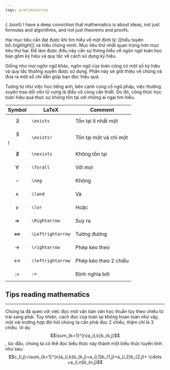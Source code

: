 ```yaml
---
tags: preliminaries
---
```

{:.boxit}
I have a deep conviction that mathematics is about ideas, not just formulas and algorithms, and not just theorems and proofs.

<p class="drop-cap">
Hai mục tiêu cần đạt được khi tìm hiểu về một định lý: [[hiểu tuyên bố::highlight]] và hiểu chứng minh. Mục tiêu thứ nhất quan trọng hơn mục tiêu thứ hai. Để làm được điều này cần sự thông hiểu về ngôn ngữ toán học bao gồm ký hiệu và quy tắc về cách sử dụng ký hiệu. 
</p>

Giống như mọi ngôn ngữ khác, ngôn ngữ của toán cũng có một số ký hiệu và quy tắc thường xuyên được sử dụng. Phần này sẽ giới thiệu về chúng và đưa ra một số chỉ dẫn giúp bạn đọc hiệu quả.

Tương tự như việc học tiếng anh, bên cạnh củng cố ngữ pháp, việc thường xuyên trau dồi vốn từ vựng là điều vô cùng cần thiết. Do đó, công thức học toán hiệu quả thực sự không tồn tại với những ai ngại tìm hiểu.


Symbol | LaTeX | Comment
--- | --- | ---
$$ \exists $$ | `\exists` | Tồn tại ít nhất một
$$ \exists $$! | `\exists!` | Tồn tại một và chỉ một
$$ \nexists $$ | `\nexists` | Không tồn tại
$$ \forall $$ | `\forall` | Với mọi
$$ \neg $$ | `\neg` | Không
$$ \land $$ | `\land` | Và
$$ \lor $$ | `\lor` | Hoặc
$$ \Rightarrow $$ | `\Rightarrow` | Suy ra
$$ \Leftrightarrow $$ | `\Leftrightarrow` | Tương đương
$$ \rightarrow $$ | `\rightarrow` | Phép kéo theo
$$ \leftrightarrow $$ | `\leftrightarrow` | Phép kéo theo 2 chiều
$$ := $$ | `:=` | Định nghĩa bởi

## Tips reading mathematics
___

Chúng ta đã quen với việc đọc một văn bản văn học thuần túy theo chiều từ trái sang phải. Tuy nhiên, cách đọc của toán lại không hoàn toàn như vậy, một vài trường hợp đòi hỏi chúng ta cần phải đọc 2 chiều, thậm chí là 3 chiều. Ví dụ $$\sum_{k=1}^{n}a_{i,k}b_{k,j}$$, lúc đầu, chúng ta có thể đọc biểu thức này thành một biểu thức tuyến tính như sau:
$$c_{i,j}=\sum_{k=1}^{n}a_{i,k}b_{k,j}=a_{i,1}b_{1,j}+a_{i,2}b_{2,j}+ \cdots +a_{i,n}b_{n,j}$$
